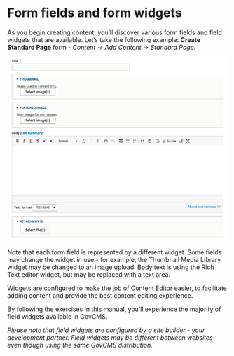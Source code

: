 # Form fields and form widgets

As you begin creating content, you’ll discover various form fields and field widgets that are available. Let’s take the following example: **Create Standard Page** form - _Content → Add Content → Standard Page_.

![](../.gitbook/assets/22%20%282%29.png)

Note that each form field is represented by a different widget. Some fields may change the widget in use - for example, the Thumbnail Media Library widget may be changed to an image upload. Body text is using the Rich Text editor widget, but may be replaced with a text area.

Widgets are configured to make the job of Content Editor easier, to facilitate adding content and provide the best content editing experience.

By following the exercises in this manual, you’ll experience the majority of field widgets available in GovCMS.

_Please note that field widgets are configured by a site builder - your development partner. Field widgets may be different between websites even though using the same GovCMS distribution._

